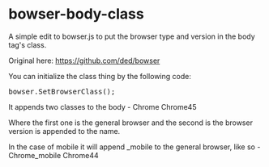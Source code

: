 # bowser-body-class

A simple edit to bowser.js to put the browser type and version in the body tag's class.

Original here: https://github.com/ded/bowser

You can initialize the class thing by the following code:

<pre>bowser.SetBrowserClass();</pre>

It appends two classes to the body - Chrome Chrome45

Where the first one is the general browser and the second is the browser version is appended to the name.

In the case of mobile it will append _mobile to the general browser, like so - Chrome_mobile Chrome44
